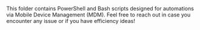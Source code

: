 This folder contains PowerShell and Bash scripts designed for automations 
via Mobile Device Management (MDM).
Feel free to reach out in case you encounter any issue or if you have 
efficiency ideas!
